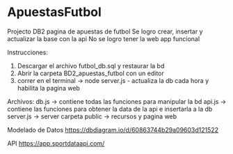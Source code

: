 # ApuestasFutbol
Projecto DB2 pagina de apuestas de futbol
Se logro crear, insertar y actualizar la base con la api
No se logro tener la web app funcional

Instrucciones:
1. Descargar el archivo futbol_db.sql y restaurar la bd
2. Abrir la carpeta BD2_apuestas_futbol con un editor
3. correr en el terminal -> node server.js  - actualiza la db cada hora y habilita la pagina web

Archivos:
db.js    -> contiene todas las funciones para manipular la bd
api.js   -> contiene las funciones para obtener la data de la api e insertarla a la db
server.js -> server
carpeta public -> recursos y pagina web

Modelado de Datos
https://dbdiagram.io/d/60863744b29a09603d121522

API
https://app.sportdataapi.com/
